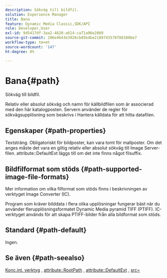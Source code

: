 ```yaml
---
description: Sökväg till bildfil.
solution: Experience Manager
title: Bana
feature: Dynamic Media Classic,SDK/API
role: Developer,User
exl-id: 9d5417df-3aa2-4620-a614-ca71a96e2069
source-git-commit: 206e4643e3926cb85b4be2189743578f88180be7
workflow-type: tm+mt
source-wordcount: '147'
ht-degree: 0%

---
```


# Bana{#path}

Sökväg till bildfil.

Relativ eller absolut sökväg och namn för källbildfilen som är associerad med den här katalogposten. Servern använder de regler för sökvägsupplösning som beskrivs i Hantera källdata för att hitta datafilen.

## Egenskaper {#path-properties}

Textsträng. Obligatoriskt för bildposter, kan vara tomt för mallposter. Om det anges måste det vara en giltig relativ eller absolut sökväg till Image Server-filen. attribute::DefaultExt läggs till om det inte finns något filsuffix.

## Bildfilformat som stöds {#path-supported-image-file-formats}

Mer information om vilka filformat som stöds finns i beskrivningen av verktyget Image Converter (IC).

Program som kräver bilddata i flera olika upplösningar fungerar bäst när du använder flerupplösningsformatet Dynamic Media pyramid TIFF (PTIFF). IC-verktyget används för att skapa PTIFF-bilder från alla bildformat som stöds.

## Standard {#path-default}

Ingen.

## Se även {#path-seealso}

[Konc.int. verktyg](/help/aem-is-ir-api/is-api/is-utils/utilities/r-ic.md) , [attribute::RootPath](/help/aem-is-ir-api/is-api/image-catalog/image-serving-api-ref/c-image-catalog-reference/c-attributes-reference/r-rootpath.md) , [attribute::DefaultExt](/help/aem-is-ir-api/is-api/image-catalog/image-serving-api-ref/c-image-catalog-reference/c-attributes-reference/r-defaultext.md) , [src=](/help/aem-is-ir-api/is-api/http-ref/image-serving-api-ref/c-http-protocol-reference/c-command-reference/r-src.md)

<!-- [attribute::LowerCasePaths]() -->
